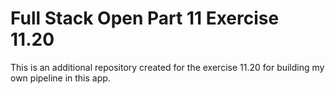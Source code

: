 # Full Stack Open Part 11 Exercise 11.20

This is an additional repository created for the exercise 11.20 for building my own pipeline in this app.
